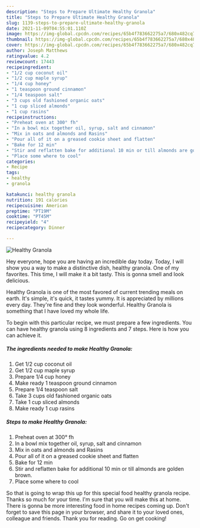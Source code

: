 ```yaml
---
description: "Steps to Prepare Ultimate Healthy Granola"
title: "Steps to Prepare Ultimate Healthy Granola"
slug: 1139-steps-to-prepare-ultimate-healthy-granola
date: 2021-11-09T04:55:01.110Z
image: https://img-global.cpcdn.com/recipes/65b4f783662275a7/680x482cq70/healthy-granola-recipe-main-photo.jpg
thumbnail: https://img-global.cpcdn.com/recipes/65b4f783662275a7/680x482cq70/healthy-granola-recipe-main-photo.jpg
cover: https://img-global.cpcdn.com/recipes/65b4f783662275a7/680x482cq70/healthy-granola-recipe-main-photo.jpg
author: Joseph Matthews
ratingvalue: 4.2
reviewcount: 17443
recipeingredient:
- "1/2 cup coconut oil"
- "1/2 cup maple syrup"
- "1/4 cup honey"
- "1 teaspoon ground cinnamon"
- "1/4 teaspoon salt"
- "3 cups old fashioned organic oats"
- "1 cup sliced almonds"
- "1 cup rasins"
recipeinstructions:
- "Preheat oven at 300° fh"
- "In a bowl mix together oil, syrup, salt and cinnamon"
- "Mix in oats and almonds and Rasins"
- "Pour all of it on a greased cookie sheet and flatten"
- "Bake for 12 min"
- "Stir and reflatten bake for additional 10 min or till almonds are golden brown."
- "Place some where to cool"
categories:
- Recipe
tags:
- healthy
- granola

katakunci: healthy granola 
nutrition: 191 calories
recipecuisine: American
preptime: "PT19M"
cooktime: "PT45M"
recipeyield: "4"
recipecategory: Dinner

---
```



![Healthy Granola](https://img-global.cpcdn.com/recipes/65b4f783662275a7/680x482cq70/healthy-granola-recipe-main-photo.jpg)

Hey everyone, hope you are having an incredible day today. Today, I will show you a way to make a distinctive dish, healthy granola. One of my favorites. This time, I will make it a bit tasty. This is gonna smell and look delicious.



Healthy Granola is one of the most favored of current trending meals on earth. It's simple, it's quick, it tastes yummy. It is appreciated by millions every day. They're fine and they look wonderful. Healthy Granola is something that I have loved my whole life.


To begin with this particular recipe, we must prepare a few ingredients. You can have healthy granola using 8 ingredients and 7 steps. Here is how you can achieve it.

<!--inarticleads1-->

##### The ingredients needed to make Healthy Granola:

1. Get 1/2 cup coconut oil
1. Get 1/2 cup maple syrup
1. Prepare 1/4 cup honey
1. Make ready 1 teaspoon ground cinnamon
1. Prepare 1/4 teaspoon salt
1. Take 3 cups old fashioned organic oats
1. Take 1 cup sliced almonds
1. Make ready 1 cup rasins




<!--inarticleads2-->

##### Steps to make Healthy Granola:

1. Preheat oven at 300° fh
1. In a bowl mix together oil, syrup, salt and cinnamon
1. Mix in oats and almonds and Rasins
1. Pour all of it on a greased cookie sheet and flatten
1. Bake for 12 min
1. Stir and reflatten bake for additional 10 min or till almonds are golden brown.
1. Place some where to cool




So that is going to wrap this up for this special food healthy granola recipe. Thanks so much for your time. I'm sure that you will make this at home. There is gonna be more interesting food in home recipes coming up. Don't forget to save this page in your browser, and share it to your loved ones, colleague and friends. Thank you for reading. Go on get cooking!
